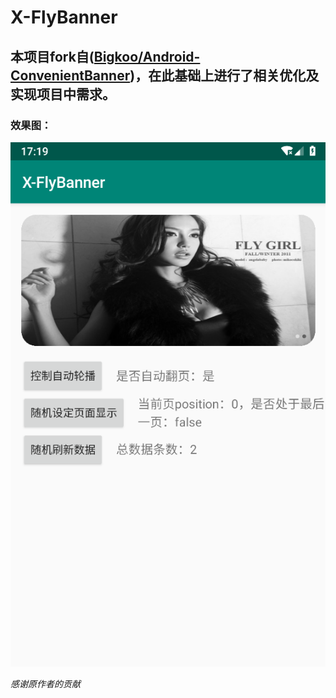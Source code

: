 # X-FlyBanner
## 本项目fork自([Bigkoo/Android-ConvenientBanner](https://github.com/Bigkoo/Android-ConvenientBanner))，在此基础上进行了相关优化及实现项目中需求。

### 效果图：

![Image text](screenshot/pic_1.png)

*感谢原作者的贡献*